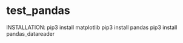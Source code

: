 # test_pandas
INSTALLATION:
pip3 install matplotlib
pip3 install pandas
pip3 install pandas_datareader
